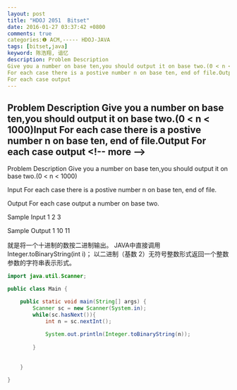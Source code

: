 ```yaml
---
layout: post
title: "HDOJ 2051  Bitset"
date: 2016-01-27 03:37:42 +0800
comments: true
categories:❶ ACM,----- HDOJ-JAVA
tags: [bitset,java]
keyword: 陈浩翔, 谙忆
description: Problem Description 
Give you a number on base ten,you should output it on base two.(0 < n < 1000)Input 
For each case there is a postive number n on base ten, end of file.Output 
For each case output 
---
```



Problem Description 
Give you a number on base ten,you should output it on base two.(0 &#60; n &#60; 1000)Input 
For each case there is a postive number n on base ten, end of file.Output 
For each case output
&#60;!-- more --&#62;
----------

Problem Description
Give you a number on base ten,you should output it on base two.(0 &#60; n &#60; 1000)
 

Input
For each case there is a postive number n on base ten, end of file.
 

Output
For each case output a number on base two.
 

Sample Input
1
2
3
 

Sample Output
1
10
11

就是将一个十进制的数按二进制输出。
JAVA中直接调用Integer.toBinaryString(int i)；
以二进制（基数 2）无符号整数形式返回一个整数参数的字符串表示形式。



```java
import java.util.Scanner;

public class Main {

	public static void main(String[] args) {
		Scanner sc = new Scanner(System.in);
		while(sc.hasNext()){
			int n = sc.nextInt();
			
			System.out.println(Integer.toBinaryString(n));
			
		}
		
		
	}

}

```